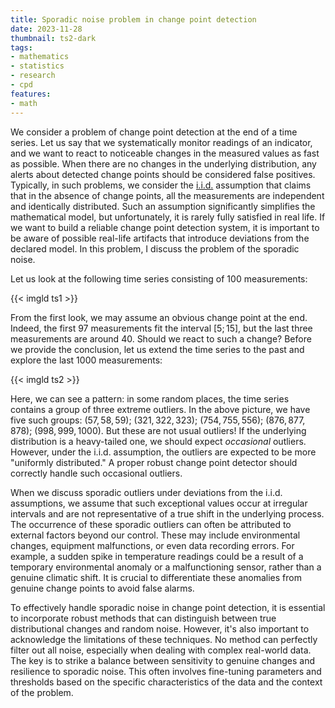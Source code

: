 ```yaml
---
title: Sporadic noise problem in change point detection
date: 2023-11-28
thumbnail: ts2-dark
tags:
- mathematics
- statistics
- research
- cpd
features:
- math
---
```


We consider a problem of change point detection at the end of a time series.
Let us say that we systematically monitor readings of an indicator,
  and we want to react to noticeable changes in the measured values as fast as possible.
When there are no changes in the underlying distribution,
  any alerts about detected change points should be considered false positives.
Typically, in such problems,
  we consider the [i.i.d.](https://en.wikipedia.org/wiki/Independent_and_identically_distributed_random_variables)
  assumption that claims that in the absence of change points,
  all the measurements are independent and identically distributed.
Such an assumption significantly simplifies the mathematical model,
  but unfortunately, it is rarely fully satisfied in real life.
If we want to build a reliable change point detection system,
  it is important to be aware of possible real-life artifacts that introduce deviations from the declared model.
In this problem, I discuss the problem of the sporadic noise.

<!--more-->

Let us look at the following time series consisting of 100 measurements:

{{< imgld ts1 >}}

From the first look, we may assume an obvious change point at the end.
Indeed, the first 97 measurements fit the interval $[5;15]$, but the last three measurements are around $40$.
Should we react to such a change?
Before we provide the conclusion, let us extend the time series to the past and explore the last 1000 measurements:

{{< imgld ts2 >}}

Here, we can see a pattern: in some random places, the time series contains a group of three extreme outliers.
In the above picture, we have five such groups:
  $(57,58,59)$; $(321,322,323)$; $(754,755,556)$; $(876,877,878)$; $(998,999,1000)$.
But these are not usual outliers!
If the underlying distribution is a heavy-tailed one, we should expect *occasional* outliers.
However, under the i.i.d. assumption, the outliers are expected to be more "uniformly distributed."
A proper robust change point detector should correctly handle such occasional outliers.

When we discuss sporadic outliers under deviations from the i.i.d. assumptions,
  we assume that such exceptional values occur at irregular intervals
  and are not representative of a true shift in the underlying process.
The occurrence of these sporadic outliers can often be attributed to external factors beyond our control.
These may include environmental changes, equipment malfunctions, or even data recording errors.
For example, a sudden spike in temperature readings could be a result
  of a temporary environmental anomaly or a malfunctioning sensor, rather than a genuine climatic shift.
It is crucial to differentiate these anomalies from genuine change points to avoid false alarms.

To effectively handle sporadic noise in change point detection, it is essential to
  incorporate robust methods that can distinguish between true distributional changes and random noise.
However, it's also important to acknowledge the limitations of these techniques.
No method can perfectly filter out all noise, especially when dealing with complex real-world data.
The key is to strike a balance between sensitivity to genuine changes and resilience to sporadic noise.
This often involves fine-tuning parameters and thresholds based on the specific characteristics of the data
  and the context of the problem.
